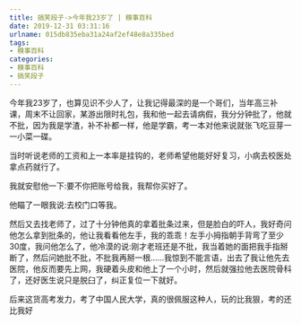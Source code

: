 ```yaml
---
title: 搞笑段子->今年我23岁了 | 糗事百科
date: 2019-12-31 03:31:16
urlname: 015db835eba31a24af2ef48e8a335bed
tags: 
- 糗事百科
categories:
- 糗事百科
- 搞笑段子
---
```

今年我23岁了，也算见识不少人了，让我记得最深的是一个哥们，当年高三补课，周末不让回家，某游出限时礼包，我和他一起去请病假，我分分钟批了，他就不批，因为我是学渣，补不补都一样，他是学霸，考一本对他来说就张飞吃豆芽一一小菜一碟。

当时听说老师的工资和上一本率是挂钩的，老师希望他能好好复习，小病去校医处拿点药就行了。

我就安慰他一下:要不你把账号给我，我帮你买好了。

他瞄了一眼我说:去校门口等我。

然后又去找老师了，过了十分钟他真的拿着批条过来，但是脸白的吓人，我好奇问他怎么拿到批条的，他让我看看他左手，我的乖乖！左手小拇指朝手背弯了至少30度，我问他怎么了，他冷漠的说:刚才老班还是不批，我当着她的面把我手指掰断了，然后问她批不批，不批我再掰一根……我惊到不能言语，出去了我让他先去医院，他反而要先上网，我硬着头皮和他上了一个小时，然后就强拉他去医院骨科了，还好医生说只是脱臼了，纠正复位一下就好。

后来这货高考发力，考了中国人民大学，真的很佩服这种人，玩的比我狠，考的还比我好


